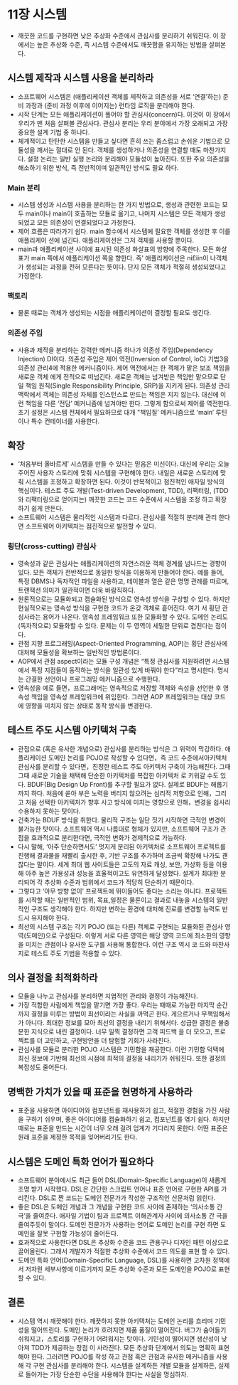 # 11장 시스템

- 깨끗한 코드를 구현하면 낮은 추상화 수준에서 관심사를 분리하기 쉬워진다. 이 장에서는 높은 추상화 수준, 즉 시스템 수준에서도 깨끗함을 유지하는 방법을 살펴본다.

## 시스템 제작과 시스템 사용을 분리하라

- 소프트웨어 시스템은 (애플리케이션 객체를 제작하고 의존성을 서로 ‘연결’하는) 준비 과정과 (준비 과정 이후에 이어지는) 런타임 로직을 분리해야 한다.
- 시작 단계는 모든 애플리케이션이 풀어야 할 관심사(concern)다. 이것이 이 장에서 우리가 맨 처음 살펴볼 관심사다. 관심사 분리는 우리 분야에서 가장 오래되고 가장 중요한 설계 기법 중 하나다.
- 체계적이고 탄탄한 시스템을 만들고 싶다면 흔히 쓰는 좀스럽고 손쉬운 기법으로 모듈성을 깨서는 절대로 안 된다. 객체를 생성하거나 의존성을 연결할 때도 마찬가지다. 설정 논리는 일반 실행 논리와 분리해야 모듈성이 높아진다. 또한 주요 의존성을 해소하기 위한 방식, 즉 전반적이며 일관적인 방식도 필요 하다.

### Main 분리

- 시스템 생성과 시스템 사용을 분리하는 한 가지 방법으로, 생성과 관련한 코드는 모두 main이나 main이 호출하는 모듈로 옮기고, 나머지 시스템은 모든 객체가 생성되었고 모든 의존성이 연결되었다고 가정한다.
- 제어 흐름은 따라가기 쉽다. main 함수에서 시스템에 필요한 객체를 생성한 후 이를 애플리케이 션에 넘긴다. 애플리케이션은 그저 객체를 사용할 뿐이다.
- main과 애플리케이션 사이에 표시된 의존성 화살표의 방향에 주목한다. 모든 화살표가 main 쪽에서 애플리케이션 쪽을 향한다. 즉' 애플리케이션은 ni£iin이 나객체가 생성되는 과정을 전혀 모른다는 뜻이다. 단지 모든 객체가 적절히 생성되었다고 가정한다.

### 팩토리

- 물론 때로는 객체가 생성되는 시점을 애플리케이션이 결정할 필요도 생긴다.

### 의존성 주입

- 사용과 제작을 분리하는 강력한 메커니즘 하나가 의존성 주입(Dependency Injection) DI이다. 의존성 주입은 제어 역전(Inversion of Control, loC) 기법3을 의존성 관리4에 적용한 메커니즘이다. 제어 역전에서는 한 객체가 맡은 보조 책임을 새로운 객체 에게 전적으로 떠넘긴다. 새로운 객체는 넘겨받은 책임만 맡으므로 단일 책임 원칙(Single Responsibility Principle, SRP)을 지키게 된다. 의존성 관리 맥락에서 객체는 의존성 자체를 인스턴스로 만드는 책임은 지지 않는다. 대신에 이런 책임을 다른 ‘전담’ 메커니즘에 넘겨야만 한다. 그렇게 함으로써 제어를 역전한다. 초기 설정은 시스템 전체에서 필요하므로 대개 "책임질’ 메커니즘으로 ‘main’ 루틴이나 특수 컨테이너를 사용한다.

## 확장

- ‘처음부터 올바르게’ 시스템을 만들 수 있다는 믿음은 미신이다. 대신에 우리는 오늘 주어진 사용자 스토리에 맞춰 시스템을 구현해야 한다. 내일은 새로운 스토리에 맞춰 시스템을 조정하고 확장하면 된다. 이것이 반복적이고 점진적인 애자일 방식의 핵심이다. 테스트 주도 개발(Test-driven Development, TDD), 리팩터링, (TDD와 리팩터링으로 얻어지는) 깨끗한 코드는 코드 수준에서 시스템을 조정 하고 확장하기 쉽게 만든다.
- 소프트웨어 시스템은 물리적인 시스템과 다르다. 관심사를 적절히 분리해 관리 한다면 소프트웨어 아키텍처는 점진적으로 발전할 수 있다.

### 횡단(cross-cutting) 관심사

- 영속성과 같은 관심사는 애플리케이션의 자연스러운 객체 경계를 넘나드는 경향이 있다. 모든 객체가 전반적으로 동일한 방식을 이용하게 만들어야 한다. 예를 들어, 특정 DBMS나 독자적인 파일을 사용하고, 테이블과 열은 같은 명명 관례를 따르며, 트랜잭션 의미가 일관적이면 더욱 바람직하다.
- 원론적으로는 모듈화되고 캡슐화된 방식으로 영속성 방식을 구상할 수 있다. 하지만 현실적으로는 영속성 방식을 구현한 코드가 온갖 객체로 흩어진다. 여기 서 횡단 관심사라는 용어가 나온다. 영속성 프레임워크 또한 모듈화할 수 있다. 도메인 논리도 (독자적으로) 모듈화할 수 있다. 문제는 이 두 영역이 세밀한 단위로 겹친다는 점이다.
- 관점 지향 프로그래밍(Aspect-Oriented Programming, AOP)는 횡단 관심사에 대처해 모듈성을 확보하는 일반적인 방법론이다.
- AOP에서 관점 aspect이라는 모듈 구성 개념은 “특정 관심사를 지원하려면 시스템에서 특정 지점들이 동작하는 방식을 일관성 있게 바꿔야 한다”라고 명시한다. 명시는 간결한 선언이나 프로그래밍 메커니즘으로 수행한다.
- 영속성을 예로 들면，프로그래머는 영속적으로 저장할 객체와 속성을 선언한 후 영속성 책임을 영속성 프레임워크에 위임한다. 그러면 AOP 프레임워크는 대상 코드에 영향을 미치지 않는 상태로 동작 방식을 변경한다.

## 테스트 주도 시스템 아키텍처 구축

- 관점으로 (혹은 유사한 개념으로) 관심사를 분리하는 방식은 그 위력이 막강하다. 애플리케이션 도메인 논리를 POJO로 작성할 수 있다면，즉 코드 수준에서아키텍처 관심사를 분리할 수 있다면，진정한 테스트 주도 아키텍처 구축이 가능해진다. 그때그때 새로운 기술을 채택해 단순한 아키텍처를 복잡한 아키텍처 로 키워갈 수도 있다. BDUF(Big Design Up Front)를 추구할 필요가 없다. 실제로 BDUF는 해롭기까지 하다. 처음에 쏟아 부은 노력을 버리지 않으려는 심리적 저항으로 인해，그리고 처음 선택한 아키텍처가 향후 사고 방식에 미치는 영향으로 인해，변경을 쉽사리 수용하지 못하는 탓이다.
- 건축가는 BDUF 방식을 취한다. 물리적 구조는 일단 짓기 시작하면 극적인 변경이 불가능한 탓이다. 소프트웨어 역시 나름대로 형체가 있지만, 소프트웨어 구조가 관점을 효과적으로 분리한다면, 극적인 변화가 경제적으로 가능하다.
- 다시 말해, ‘아주 단순하면서도’ 멋지게 분리된 아키텍처로 소프트웨어 프로젝트를 진행해 결과물을 재빨리 출시한 후, 기반 구조를 추가하며 조금씩 확장해 나가도 괜찮다는 말이다. 세계 최대 웹 사이트들은 고도의 자료 캐싱, 보안, 가상화 등을 이용해 아주 높은 가용성과 성능을 효율적이고도 유연하게 달성했다. 설계가 최대한 분리되어 각 추상화 수준과 범위에서 코드가 적당히 단순하기 때문이다.
- 그렇다고 ‘아무 방향 없이’ 프로젝트에 뛰이들어도 좋다는 소리는 아니다. 프로젝트를 시작할 때는 일반적인 범위, 목표,일정은 물론이고 결과로 내놓을 시스템의 일반적인 구조도 생각해야 한다. 하지만 변하는 환경에 대처해 진로를 변경할 능력도 반드시 유지해야 한다.
- 최선의 시스템 구조는 각기 POJO (또는 다른) 객체로 구현되는 모듈화된 관심사 영역(도메인)으로 구성된다. 이렇게 서로 다른 영역은 해당 영역 코드에 최소한의 영향을 미치는 관점이나 유사한 도구를 사용해 통합한다. 이런 구조 역시 코 드와 마찬사지로 테스트 주도 기법을 적용할 수 있다.

## 의사 결정을 최적화하라

- 모듈을 나누고 관심사를 분리하면 지엽적인 관리와 결정이 가능해진다.
- 가장 적합한 사람에게 책임을 맡기면 가장 좋다. 우리는 때때로 가능한 마지막 순간까지 결정을 미루는 방법이 최선이라는 사실을 까먹곤 한다. 게으르거나 무책임해서가 아니다. 최대한 정보를 모아 최선의 결정을 내리기 위해서다. 성급한 결정은 불충분한 지식으로 내린 결정이다. 너무 일찍 결정하면 고객 피드백 을 더 모으고, 프로젝트를 더 고민하고, 구현방안을 더 탐험할 기회가 사라진다.
- 관심사를 모듈로 분리한 POJO 시스템은 기민함을 재공한다. 이런 기민함 덕택에 최신 정보에 기반해 최선의 시점에 최적의 결정을 내리기가 쉬워진다. 또한 결정의 복잡성도 줄어든다.

## 명백한 가치가 있을 때 표준을 현명하게 사용하라

- 표준을 사용하면 아이디어와 컴포넌트를 재사용하기 쉽고, 적절한 경험을 가진 사람을 구하기 쉬우며, 좋은 아이디어를 캡슐화하기 쉽고, 컴포넌트를 엮기 쉽다. 하지만 때로는 표준을 만드는 시간이 너무 오래 걸려 업계가 기다리지 못한다. 어떤 표준은 원래 표준을 제정한 목적을 잊어버리기도 한다.

## 시스템은 도메인 특화 언어가 필요하다

- 소프트웨어 분야에시도 최근 들어 DSL(Domain-Specific Language)이 새롭게 조명 받기 시작했다. DSL은 간단한 스크립트 언어나 표준 언어로 구현한 API를 가리킨다. DSL로 짠 코드는 도메인 전문가가 작성한 구조적인 산문처럼 읽힌다.
- 좋은 DSL은 도메인 개념과 그 개념을 구현한 코드 사이에 존재하는 ‘의사소통 간극’을 줄여준다. 애자일 기법이 팀과 프로젝트 이해관계자 사이에 의사소통 간 극을 줄여주듯이 말이다. 도메인 전문가가 사용하는 언어로 도메인 논리를 구현 하면 도메인을 잘못 구현할 가능성이 줄어든다.
- 효과적으로 사용한다면 DSL은 추상화 수준을 코드 관용구나 디자인 패턴 이상으로 끌어올린다. 그래서 개발자가 적절한 추상화 수준에서 코드 의도를 표현 할 수 있다.
- 도메인 특화 언어(Domain-Specific Language, DSL)를 사용하면 고차원 정책에서 저차원 세부사항에 이르기까지 모든 추상화 수준과 모든 도메인을 POJO로 표현할 수 있다.

## 결론

- 시스템 역시 깨끗해야 한다. 깨끗하지 못한 아키텍처는 도메인 논리를 흐리며 기민성을 떨어뜨린다. 도메인 논리가 흐려지면 제품 품질이 떨어진다. 버그가 숨어들기 쉬워지고，스토리를 구현하기 어려워지는 탓이다. 기민성이 떨어지면 생산성이 낮아져 TDD가 제공하는 장점 이 사라진다. 모든 추상화 단계에서 의도는 명확히 표현해야 한다. 그러려면 POJO를 작성 하고 관점 혹은 관점과 유사한 메커니즘을 사용해 각 구현 관심사를 분리해야 한다. 시스템을 설계하든 개별 모듈을 설계하든, 실제로 돌아가는 가장 단순한 수단을 사용해야 한다는 사실을 명심하자.
